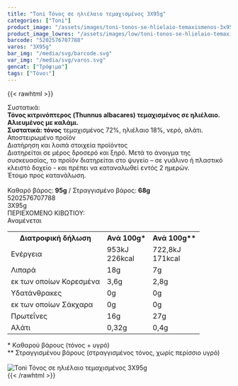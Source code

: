 ```yaml
---
title: "Toni Τόνος σε ηλιέλαιο τεμαχισμένος 3X95g"
categories: ["Toni"]
product_image: "/assets/images/toni-tonos-se-hlielaio-temaxismenos-3x95g.jpg"
product_image_lowres: "/assets/images/low/toni-tonos-se-hlielaio-temaxismenos-3x95g.jpg"
barcode: "5202576707788"
varos: "3Χ95g"
bar_img: "/media/svg/barcode.svg"
var_img: "/media/svg/varos.svg"
gencat: ["Τρόφιμα"]
tags: ["Τόνοι"]
---
```

{{< rawhtml >}}

<div class="sload718"><div class="product"><div id="sistatika">Συστατικά:</div><div class="alltext"><b>Τόνος κιτρινόπτερος (Thunnus albacares) τεμαχισμένος σε ηλιέλαιο. Αλιευμένος με καλάμι.</b><br><b>Συστατικά: τόνος</b> τεμαχισμένος 72%, ηλιέλαιο 18%, νερό, αλάτι.<br>Αποστειρωμένο προϊόν</div><div id="loipa">Διατήρηση και λοιπά στοιχεία προϊόντος</div><div class="alltext">Διατηρείται σε μέρος δροσερό και ξηρό. Μετά το άνοιγμα της συσκευασίας, το προϊόν διατηρείται στο ψυγείο – σε γυάλινο ή πλαστικό κλειστό δοχείο - και πρέπει να καταναλωθεί εντός 2 ημερών.<br>Έτοιμο προς κατανάλωση.<br><br>Καθαρό βάρος: <b>95g</b> / Στραγγισμένο βάρος: <b>68g</b></div><div id="barcode"><div id="barimage1"></div><span id="bartext">5202576707788</span></div><div id="varos"><div id="varosimage1"></div><span id="varostext">3Χ95g</span></div><div id="kivotio">ΠΕΡΙΕΧΟΜΕΝΟ ΚΙΒΩΤΙΟΥ:<br>Αναμένεται</div><div class="tabout"><table id="diatable"><tbody><tr><th>Διατροφική δήλωση</th><th>Ανά 100g*</th><th>Ανά 100g**</th></tr><tr><td class="texr2">Ενέργεια</td><td class="texr">953kJ<br>226kcal</td><td class="texr">722,8kJ<br>171kcal</td></tr><tr><td class="texr2">Λιπαρά</td><td class="texr">18g</td><td class="texr">7g</td></tr><tr><td class="gray">εκ των οποίων Κορεσµένα</td><td class="gray2">3,6g</td><td class="gray2">2,8g</td></tr><tr><td class="texr2">Yδατάνθρακες</td><td class="texr">0g</td><td class="texr">0g</td></tr><tr><td class="gray">εκ των οποίων Σάκχαρα</td><td class="gray2">0g</td><td class="gray2">0g</td></tr><tr><td class="texr2">Πρωτεΐνες</td><td class="texr">16g</td><td class="texr">27g</td></tr><tr><td class="texr2">Αλάτι</td><td class="texr">0,32g</td><td class="texr">0,4g</td></tr></tbody></table></div><div class="alltext">* Kαθαρού βάρους (τόνος + υγρό)<br>** Στραγγισμένου βάρους (στραγγισμένος τόνος, χωρίς περίσσιο υγρό)</div><br><div class="pimg"><img alt="Toni Τόνος σε ηλιέλαιο τεμαχισμένος 3X95g" title="Toni Τόνος σε ηλιέλαιο τεμαχισμένος 3X95g" src="/assets/images/toni-tonos-se-hlielaio-temaxismenos-3x95g.jpg"></div></div></div>
{{< /rawhtml >}}


